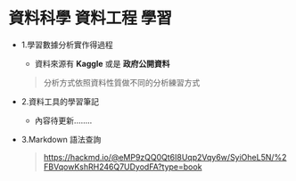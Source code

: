 # 資料科學 資料工程 學習
* 1.學習數據分析實作得過程
  * 資料來源有 **Kaggle** 或是 **政府公開資料**
  > 分析方式依照資料性質做不同的分析練習方式
* 2.資料工具的學習筆記
  * 內容待更新........

* 3.Markdown 語法查詢
  > https://hackmd.io/@eMP9zQQ0Qt6I8Uqp2Vqy6w/SyiOheL5N/%2FBVqowKshRH246Q7UDyodFA?type=book
